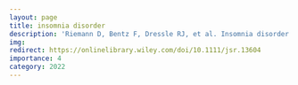 ```yaml
---
layout: page
title: insomnia disorder
description: 'Riemann D, Bentz F, Dressle RJ, et al. Insomnia disorder: State of the science and challenges for the future. J Sleep Res'
img: 
redirect: https://onlinelibrary.wiley.com/doi/10.1111/jsr.13604
importance: 4
category: 2022
---
```




